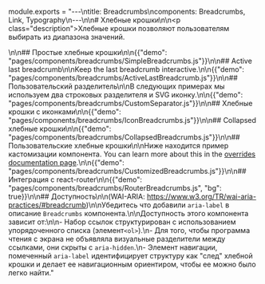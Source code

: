 module.exports = "---\ntitle: Breadcrumbs\ncomponents: Breadcrumbs, Link, Typography\n---\n\n# Хлебные крошки\n\n<p class=\"description\">Хлебные крошки позволяют пользователям выбирать из диапазона значений.</p>\n\n## Простые хлебные крошки\n\n{{\"demo\": \"pages/components/breadcrumbs/SimpleBreadcrumbs.js\"}}\n\n## Active last breadcrumb\n\nKeep the last breadcrumb interactive.\n\n{{\"demo\": \"pages/components/breadcrumbs/ActiveLastBreadcrumb.js\"}}\n\n## Пользовательский разделитель\n\nВ следующих примерах мы используем два строковых разделителя и SVG иконку.\n\n{{\"demo\": \"pages/components/breadcrumbs/CustomSeparator.js\"}}\n\n## Хлебные крошки с иконками\n\n{{\"demo\": \"pages/components/breadcrumbs/IconBreadcrumbs.js\"}}\n\n## Collapsed хлебные крошки\n\n{{\"demo\": \"pages/components/breadcrumbs/CollapsedBreadcrumbs.js\"}}\n\n## Пользовательские хлебные крошки\n\nНиже находится пример кастомизации компонента. You can learn more about this in the [overrides documentation page](/customization/components/).\n\n{{\"demo\": \"pages/components/breadcrumbs/CustomizedBreadcrumbs.js\"}}\n\n## Интеграция с react-router\n\n{{\"demo\": \"pages/components/breadcrumbs/RouterBreadcrumbs.js\", \"bg\": true}}\n\n## Доступность\n\n(WAI-ARIA: https://www.w3.org/TR/wai-aria-practices/#breadcrumb)\n\nУбедитесь что добавили `aria-label` в описание `Breadcrumbs` компонента.\n\nДоступность этого компонента зависит от:\n\n- Набор ссылок структурирован с использованием упорядоченного списка (элемент`<ol>`).\n- Для того, чтобы программа чтения с экрана не объявляла визуальные разделители между ссылками, они скрыты с `aria-hidden`.\n- Элемент навигации, помеченный `aria-label` идентифицирует структуру как \"след\" хлебной крошки и делает ее навигационным ориентиром, чтобы ее можно было легко найти."